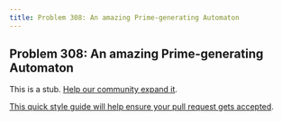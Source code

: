 ```yaml
---
title: Problem 308: An amazing Prime-generating Automaton
---
```

## Problem 308: An amazing Prime-generating Automaton

This is a stub. <a href='https://github.com/freecodecamp/guides/tree/master/src/pages/certifications/coding-interview-prep/project-euler/problem-308-an-amazing-prime-generating-automaton/index.md' target='_blank' rel='nofollow'>Help our community expand it</a>.

<a href='https://github.com/freecodecamp/guides/blob/master/README.md' target='_blank' rel='nofollow'>This quick style guide will help ensure your pull request gets accepted</a>.

<!-- The article goes here, in GitHub-flavored Markdown. Feel free to add YouTube videos, images, and CodePen/JSBin embeds  -->
